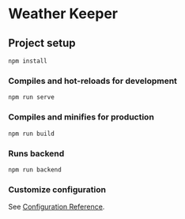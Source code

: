 # Weather Keeper

## Project setup
```
npm install
```

### Compiles and hot-reloads for development
```
npm run serve
```

### Compiles and minifies for production
```
npm run build
```

### Runs backend
```
npm run backend
```

### Customize configuration
See [Configuration Reference](https://cli.vuejs.org/config/).
